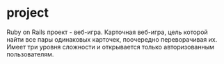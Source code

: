 # project

Ruby on Rails проект - веб-игра.
Карточная веб-игра, цель которой найти все пары одинаковых карточек, поочередно переворачивая их. 
Имеет три уровня сложности и открывается только авторизованным пользователям.
